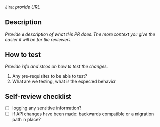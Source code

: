 Jira: _provide URL_

## Description

_Provide a description of what this PR does. The more context you give the easier it will be for the reviewers._

## How to test

_Provide info and steps on how to test the changes._

1. Any pre-requisites to be able to test?
1. What are we testing, what is the expected behavior

## Self-review checklist

- [ ] logging any sensitive information?
- [ ] if API changes have been made: backwards compatible or a migration path in place?
